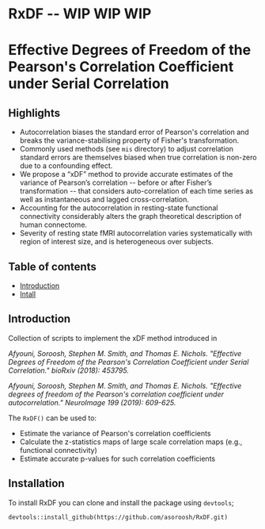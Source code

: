 # RxDF -- WIP WIP WIP

# Effective Degrees of Freedom of the Pearson's Correlation Coefficient under Serial Correlation

## Highlights
* Autocorrelation biases the standard error of Pearson's correlation and breaks the variance-stabilising property of Fisher's transformation.
* Commonly used methods (see `mis` directory) to adjust correlation standard errors are themselves biased when true correlation is non-zero due to a confounding effect.
* We propose a “xDF” method to provide accurate estimates of the variance of Pearson’s correlation -- before or after Fisher’s transformation -- that considers auto-correlation of each time series as well as instantaneous and lagged cross-correlation.
* Accounting for the autocorrelation in resting-state functional connectivity considerably alters the graph theoretical description of human connectome.
* Severity of resting state fMRI autocorrelation varies systematically with region of interest size, and is heterogeneous over subjects.



## Table of contents
* [Introduction](#introduction)
* [Intall](#Install)


## Introduction <a name="introduction"></a>
Collection of scripts to implement the xDF method introduced in

*Afyouni, Soroosh, Stephen M. Smith, and Thomas E. Nichols. "Effective Degrees of Freedom of the Pearson's Correlation Coefficient under Serial Correlation." bioRxiv (2018): 453795.*

*Afyouni, Soroosh, Stephen M. Smith, and Thomas E. Nichols. "Effective degrees of freedom of the Pearson's correlation coefficient under autocorrelation." NeuroImage 199 (2019): 609-625.*

The `RxDF()` can be used to:
* Estimate the variance of Pearson's correlation coefficients
* Calculate the z-statistics maps of large scale correlation maps (e.g., functional connectivity)
* Estimate accurate p-values for such correlation coefficients


## Installation <a name="Install"></a>
To install RxDF you can clone and install the package using `devtools`;

```{r}
devtools::install_github(https://github.com/asoroosh/RxDF.git)
```
